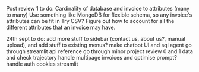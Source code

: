 Post review 1 to do:
Cardinality of database and invoice to attributes (many to many)
Use something like MongoDB for flexible schema, so any invoice's attributes can be fit in
Try CSV?
Figure out how to account for all the different attributes that an invoice may have.

24th sept to do:
add more stuff to sidebar (contact us, about us?, manual upload), and add stuff to existing menus?
make chatbot UI and sql agent
go through streamlit api reference
go through minor project review 0 and 1 data and check trajectory
handle multipage invoices and optimise prompt?
handle auth cookies streamlit